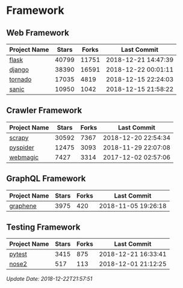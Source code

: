 # Framework

## Web Framework

| Project Name | Stars | Forks | Last Commit |
| ------------ | ----- | ----- | ----------- |
| [flask](https://github.com/pallets/flask) | 40799 | 11751 | 2018-12-21 14:47:39 |
| [django](https://github.com/django/django) | 38390 | 16591 | 2018-12-22 00:01:11 |
| [tornado](https://github.com/tornadoweb/tornado) | 17035 | 4819 | 2018-12-15 22:24:03 |
| [sanic](https://github.com/huge-success/sanic) | 10950 | 1042 | 2018-12-15 21:58:22 |

## Crawler Framework

| Project Name | Stars | Forks | Last Commit |
| ------------ | ----- | ----- | ----------- |
| [scrapy](https://github.com/scrapy/scrapy) | 30592 | 7367 | 2018-12-20 22:54:34 |
| [pyspider](https://github.com/binux/pyspider) | 12475 | 3093 | 2018-11-29 22:07:08 |
| [webmagic](https://github.com/code4craft/webmagic) | 7427 | 3314 | 2017-12-02 02:57:06 |

## GraphQL Framework

| Project Name | Stars | Forks | Last Commit |
| ------------ | ----- | ----- | ----------- |
| [graphene](https://github.com/graphql-python/graphene) | 3975 | 420 | 2018-11-05 19:26:18 |

## Testing Framework

| Project Name | Stars | Forks | Last Commit |
| ------------ | ----- | ----- | ----------- |
| [pytest](https://github.com/pytest-dev/pytest) | 3415 | 875 | 2018-12-21 16:33:41 |
| [nose2](https://github.com/nose-devs/nose2) | 517 | 113 | 2018-12-01 21:12:25 |

*Update Date: 2018-12-22T21:57:51*